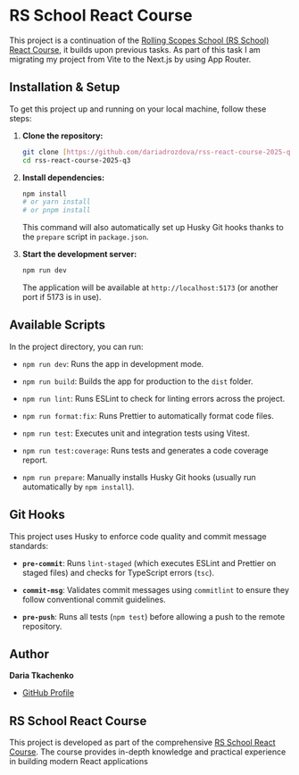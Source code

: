 # RS School React Course

This project is a continuation of the [Rolling Scopes School (RS School) React Course](https://rs.school/courses/reactjs), it builds upon previous tasks. As part of this task I am migrating my project from Vite to the Next.js by using App Router.

## Installation & Setup

To get this project up and running on your local machine, follow these steps:

1.  **Clone the repository:**

    ```bash
    git clone [https://github.com/dariadrozdova/rss-react-course-2025-q3.git](https://github.com/dariadrozdova/rss-react-course-2025-q3.git)
    cd rss-react-course-2025-q3
    ```

2.  **Install dependencies:**

    ```bash
    npm install
    # or yarn install
    # or pnpm install
    ```

    This command will also automatically set up Husky Git hooks thanks to the `prepare` script in `package.json`.

3.  **Start the development server:**

    ```bash
    npm run dev
    ```

    The application will be available at `http://localhost:5173` (or another port if 5173 is in use).

## Available Scripts

In the project directory, you can run:

- `npm run dev`: Runs the app in development mode.

- `npm run build`: Builds the app for production to the `dist` folder.

- `npm run lint`: Runs ESLint to check for linting errors across the project.

- `npm run format:fix`: Runs Prettier to automatically format code files.

- `npm run test`: Executes unit and integration tests using Vitest.

- `npm run test:coverage`: Runs tests and generates a code coverage report.

- `npm run prepare`: Manually installs Husky Git hooks (usually run automatically by `npm install`).

## Git Hooks

This project uses Husky to enforce code quality and commit message standards:

- **`pre-commit`**: Runs `lint-staged` (which executes ESLint and Prettier on staged files) and checks for TypeScript errors (`tsc`).

- **`commit-msg`**: Validates commit messages using `commitlint` to ensure they follow conventional commit guidelines.

- **`pre-push`**: Runs all tests (`npm test`) before allowing a push to the remote repository.

## Author

**Daria Tkachenko**

- [GitHub Profile](https://github.com/dariadrozdova)

## RS School React Course

This project is developed as part of the comprehensive [RS School React Course](https://rs.school/courses/reactjs). The course provides in-depth knowledge and practical experience in building modern React applications
